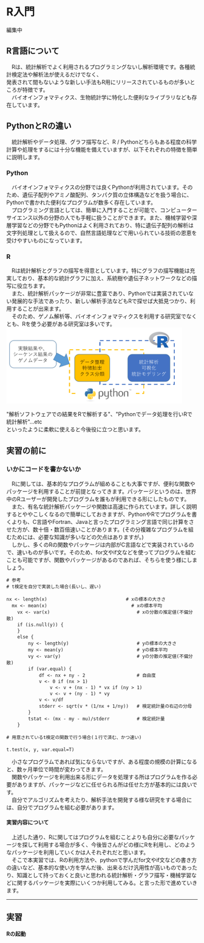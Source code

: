 # R入門
編集中
## R言語について
　Rは、統計解析でよく利用されるプログラミングないし解析環境です。各種統計検定法や解析法が使えるだけでなく、<br>
発表されて間もないような新しい手法もR用にリリースされているものが多いところが特徴です。<br>
　バイオインフォマティクス、生物統計学に特化した便利なライブラリなども存在しています。

## PythonとRの違い
　統計解析やデータ処理、グラフ描写など、R / Pythonどちらもある程度の科学計算や処理をするには十分な機能を備えていますが、以下それぞれの特徴を簡単に説明します。
### Python
 　バイオインフォマティクスの分野では良くPythonが利用されています。そのため、遺伝子配列やアミノ酸配列、タンパク質の立体構造などを扱う場合に、Pythonで書かれた便利なプログラムが数多く存在しています。<br>
 　プログラミング言語としては、簡単に入門することが可能で、コンピューターサイエンス以外の分野の人でも手軽に扱うことができます。また、機械学習や深層学習などの分野でもPythonはよく利用されており、特に遺伝子配列の解析は文字列処理として扱えるので、自然言語処理などで用いられている技術の恩恵を受けやすいものになっています。

### R
　Rは統計解析とグラフの描写を得意としています。特にグラフの描写機能は充実しており、基本的な統計グラフに加え、系統樹や遺伝子ネットワークなどの描写に役立ちます。<br>
　また、統計解析パッケージが非常に豊富であり、Pythonでは実装されていない発展的な手法であったり、新しい解析手法などもRで探せば大抵見つかり、利用することが出来ます。<br>
　そのため、ゲノム解析等、バイオインフォマティクスを利用する研究室でなくとも、Rを使う必要がある研究室は多いです。
<br><img src="../images/09/python_r.png" height="200px" alt="unix directory"></div>

"解析ソフトウェアでの結果をRで解析する"、"Pythonでデータ処理を行いRで統計解析"...etc<br>
といったように柔軟に使えると今後役に立つと思います。

## 実習の前に
### いかにコードを書かないか
　Rに関しては、基本的なプログラムが組めることも大事ですが、便利な関数やパッケージを利用することが前提となってきます。パッケージというのは、世界中のRユーザーが開発したプログラムを誰もが利用できる形にしたものです。<br>
　また、有名な統計解析パッケージや関数は高速に作られています。詳しく説明するとややこしくなるので簡単にしておきますが、PythonやRでプログラムを書くよりも、C言語やFortran、Javaと言ったプログラミング言語で同じ計算をさせた方が、数十倍・数百倍速いことがあります。(その分複雑なプログラムを組むためには、必要な知識が多いなどの欠点はありますが。)<br>
　しかし、多くのRの関数やパッケージは内部がC言語などで実装されているので、速いものが多いです。そのため、for文やif文などを使ってプログラムを組むことも可能ですが、関数やパッケージがあるのであれば、そちらを使う様にしましょう。
```
# 参考
# t検定を自分で実装した場合(長いし、遅い)

nx <- length(x)                             # xの標本の大きさ
  mx <- mean(x)                               # xの標本平均
    vx <- var(x)                                # xの分散の推定値(不偏分散)
    if (is.null(y)) {
    }
    else {
        ny <- length(y)                         # yの標本の大きさ
        my <- mean(y)                           # yの標本平均
        vy <- var(y)                            # yの分散の推定値(不偏分散)
        if (var.equal) {
            df <- nx + ny - 2                   # 自由度
            v <- 0 if (nx > 1)
                v <- v + (nx - 1) * vx if (ny > 1)
                v <- v + (ny - 1) * vy
            v <- v/df
            stderr <- sqrt(v * (1/nx + 1/ny))   # 検定統計量の右辺の分母
        }
        tstat <- (mx - my - mu)/stderr          # 検定統計量
    }

# 用意されているt検定の関数で行う場合(１行で済む、かつ速い)

t.test(x, y, var.equal=T)
```
　小さなプログラムであれば気にならないですが、ある程度の規模の計算になると、数ヶ月単位で時間が変わってきます。<br>
　関数やパッケージを利用出来る形にデータを処理する所はプログラムを作る必要がありますが、パッケージなどに任せられる所は任せた方が基本的には良いです。<br>
　自分でアルゴリズムを考えたり、解析手法を開発する様な研究をする場合には、自分でプログラムを組む必要があります。

#### 実習内容について
　上述した通り、Rに関してはプログラムを組むことよりも自分に必要なパッケージを探して利用する場合が多く、今後皆さんがどの様にRを利用し、どのようなパッケージを利用していくかは人それぞれだと思います。<br>
　そこで本実習では、Rの利用方法や、pythonで学んだfor文やif文などの書き方の違いなど、基本的な使い方を学んだ後、出来るだけ汎用性が高いものであったり、知識として持っておくと良いと思われる統計解析・グラフ描写・機械学習などに関するパッケージを実際にいくつか利用してみる。と言った形で進めていきます。
***
## 実習

#### Rの起動
